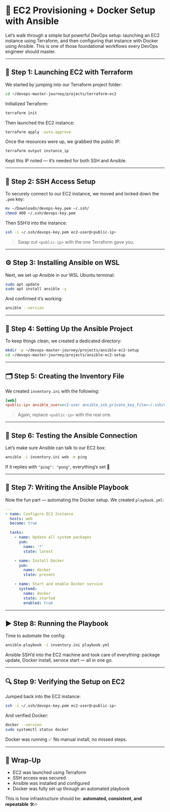 # 🚀 EC2 Provisioning + Docker Setup with Ansible

Let’s walk through a simple but powerful DevOps setup: launching an EC2 instance using Terraform, and then configuring that instance with Docker using Ansible. This is one of those foundational workflows every DevOps engineer should master.

---

## 🧱 Step 1: Launching EC2 with Terraform

We started by jumping into our Terraform project folder:

```bash
cd ~/devops-master-journey/projects/terraform-ec2
```

Initialized Terraform:

```bash
terraform init
```

Then launched the EC2 instance:

```bash
terraform apply -auto-approve
```

Once the resources were up, we grabbed the public IP:

```bash
terraform output instance_ip
```

Kept this IP noted — it’s needed for both SSH and Ansible.

---

## 🔐 Step 2: SSH Access Setup

To securely connect to our EC2 instance, we moved and locked down the `.pem` key:

```bash
mv ~/Downloads/devops-key.pem ~/.ssh/
chmod 400 ~/.ssh/devops-key.pem
```

Then SSH’d into the instance:

```bash
ssh -i ~/.ssh/devops-key.pem ec2-user@<public-ip>
```

> Swap out `<public-ip>` with the one Terraform gave you.

---

## ⚙️ Step 3: Installing Ansible on WSL

Next, we set up Ansible in our WSL Ubuntu terminal:

```bash
sudo apt update
sudo apt install ansible -y
```

And confirmed it’s working:

```bash
ansible --version
```

---

## 📁 Step 4: Setting Up the Ansible Project

To keep things clean, we created a dedicated directory:

```bash
mkdir -p ~/devops-master-journey/projects/ansible-ec2-setup
cd ~/devops-master-journey/projects/ansible-ec2-setup
```

---

## 🗂 Step 5: Creating the Inventory File

We created `inventory.ini` with the following:

```ini
[web]
<public-ip> ansible_user=ec2-user ansible_ssh_private_key_file=~/.ssh/devops-key.pem
```

> Again, replace `<public-ip>` with the real one.

---

## 🧪 Step 6: Testing the Ansible Connection

Let’s make sure Ansible can talk to our EC2 box:

```bash
ansible -i inventory.ini web -m ping
```

If it replies with `"ping": "pong"`, everything’s set 🎯

---

## 🧾 Step 7: Writing the Ansible Playbook

Now the fun part — automating the Docker setup. We created `playbook.yml`:

```yaml
---
- name: Configure EC2 Instance
  hosts: web
  become: true

  tasks:
    - name: Update all system packages
      yum:
        name: '*'
        state: latest

    - name: Install Docker
      yum:
        name: docker
        state: present

    - name: Start and enable Docker service
      systemd:
        name: docker
        state: started
        enabled: true
```

---

## ▶️ Step 8: Running the Playbook

Time to automate the config:

```bash
ansible-playbook -i inventory.ini playbook.yml
```

Ansible SSH’d into the EC2 machine and took care of everything: package update, Docker install, service start — all in one go.

---

## 🔍 Step 9: Verifying the Setup on EC2

Jumped back into the EC2 instance:

```bash
ssh -i ~/.ssh/devops-key.pem ec2-user@<public-ip>
```

And verified Docker:

```bash
docker --version
sudo systemctl status docker
```

Docker was running ✅ No manual install, no missed steps.

---

## 🧾 Wrap-Up

* EC2 was launched using Terraform
* SSH access was secured
* Ansible was installed and configured
* Docker was fully set up through an automated playbook

This is how infrastructure should be: **automated, consistent, and repeatable** 🛠️🔥
